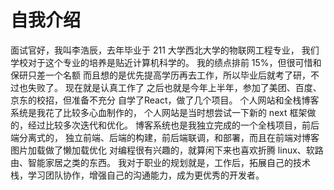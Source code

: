 # 自我介绍

面试官好，我叫李浩辰，去年毕业于 211 大学西北大学的物联网工程专业，
我们学校对于这个专业的培养是贴近计算机科学的。
我的绩点排前 15%，但很可惜和保研只差一个名额
而且想的是优先提高学历再去工作，所以毕业后就考了研，不过也失败了。
现在就是认真工作了
之后也就是今年上半年，参加了美团、百度、京东的校招，但准备不充分
自学了React，做了几个项目。
个人网站和全栈博客系统是我花了比较多心血制作的，
个人网站是当时想尝试一下新的 next 框架做的，经过比较多次迭代和优化。
博客系统也是我独立完成的一个全栈项目，前后端分离式的，
独立前端、后端的构建，前后端联调，和部署，而且在前端对博客图片加载做了懒加载优化
对编程很有兴趣的，就算闲下来也喜欢折腾 linux、软路由、智能家居之类的东西。
我对于职业的规划就是，工作后，拓展自己的技术栈，学习团队协作，增强自己的沟通能力，成为更优秀的开发者。
